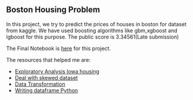 ## Boston Housing Problem

In this project, we try to predict the prices of houses in boston for dataset from kaggle.
We have used boosting algorithms like gbm,xgboost and lgboost for this purpose. The public score 
is 3.34561(Late submission)

The Final Notebook is [here](https://nbviewer.jupyter.org/github/abishekarun/Boston-Housing/blob/master/boston_housing.ipynb) for this project.

The resources that helped me are:

+ [Exploratory Analysis Iowa housing](https://www.kaggle.com/leeclemmer/exploratory-data-analysis-of-housing-in-ames-iowa)
+ [Deal with skewed dataset](https://becominghuman.ai/how-to-deal-with-skewed-dataset-in-machine-learning-afd2928011cc)
+ [Data Transformation](https://www.analyticsvidhya.com/blog/2016/01/guide-data-exploration/)
+ [Writing dataframe Python](https://stackoverflow.com/questions/16923281/pandas-writing-dataframe-to-csv-file) 
